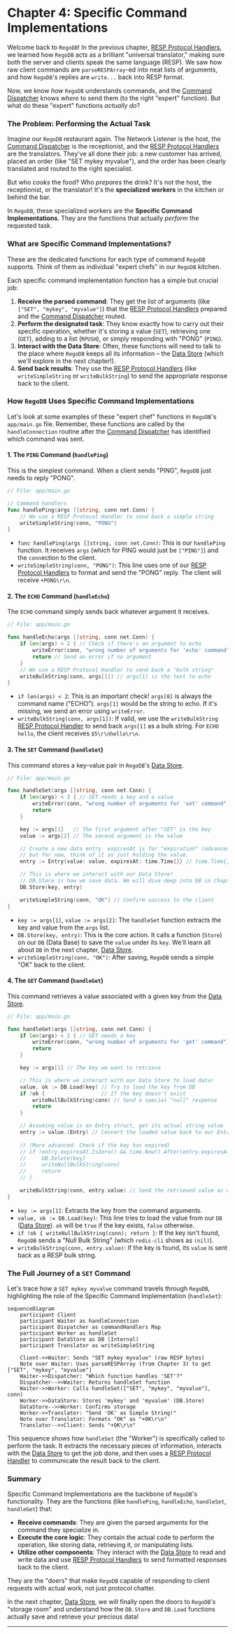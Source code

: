 # Chapter 4: Specific Command Implementations

Welcome back to `RegoDB`! In the previous chapter, [RESP Protocol Handlers](03_resp_protocol_handlers_.md), we learned how `RegoDB` acts as a brilliant "universal translator," making sure both the server and clients speak the same language (RESP). We saw how raw client commands are `parseRESPArray`-ed into neat lists of arguments, and how `RegoDB`'s replies are `write...` back into RESP format.

Now, we know *how* `RegoDB` understands commands, and the [Command Dispatcher](02_command_dispatcher_.md) knows *where* to send them (to the right "expert" function). But what do these "expert" functions *actually do*?

### The Problem: Performing the Actual Task

Imagine our `RegoDB` restaurant again. The Network Listener is the host, the [Command Dispatcher](02_command_dispatcher_.md) is the receptionist, and the [RESP Protocol Handlers](03_resp_protocol_handlers_.md) are the translators. They've all done their job: a new customer has arrived, placed an order (like "SET mykey myvalue"), and the order has been clearly translated and routed to the right specialist.

But who *cooks* the food? Who *prepares* the drink? It's not the host, the receptionist, or the translator! It's the **specialized workers** in the kitchen or behind the bar.

In `RegoDB`, these specialized workers are the **Specific Command Implementations**. They are the functions that actually *perform* the requested task.

### What are Specific Command Implementations?

These are the dedicated functions for each type of command `RegoDB` supports. Think of them as individual "expert chefs" in our `RegoDB` kitchen.

Each specific command implementation function has a simple but crucial job:

1.  **Receive the parsed command**: They get the list of arguments (like `["SET", "mykey", "myvalue"]`) that the [RESP Protocol Handlers](03_resp_protocol_handlers_.md) prepared and the [Command Dispatcher](02_command_dispatcher_.md) routed.
2.  **Perform the designated task**: They know exactly how to carry out their specific operation, whether it's storing a value (`SET`), retrieving one (`GET`), adding to a list (`RPUSH`), or simply responding with "PONG" (`PING`).
3.  **Interact with the Data Store**: Often, these functions will need to talk to the place where `RegoDB` keeps all its information – the [Data Store](05_data_store_.md) (which we'll explore in the next chapter!).
4.  **Send back results**: They use the [RESP Protocol Handlers](03_resp_protocol_handlers_.md) (like `writeSimpleString` or `writeBulkString`) to send the appropriate response back to the client.

### How `RegoDB` Uses Specific Command Implementations

Let's look at some examples of these "expert chef" functions in `RegoDB`'s `app/main.go` file. Remember, these functions are called by the `handleConnection` routine after the [Command Dispatcher](02_command_dispatcher_.md) has identified which command was sent.

#### 1. The `PING` Command (`handlePing`)

This is the simplest command. When a client sends "PING", `RegoDB` just needs to reply "PONG".

```go
// File: app/main.go

// Command handlers
func handlePing(args []string, conn net.Conn) {
	// We use a RESP Protocol Handler to send back a simple string
	writeSimpleString(conn, "PONG")
}
```

*   `func handlePing(args []string, conn net.Conn)`: This is our `handlePing` function. It receives `args` (which for PING would just be `["PING"]`) and the `conn`ection to the client.
*   `writeSimpleString(conn, "PONG")`: This line uses one of our [RESP Protocol Handlers](03_resp_protocol_handlers_.md) to format and send the "PONG" reply. The client will receive `+PONG\r\n`.

#### 2. The `ECHO` Command (`handleEcho`)

The `ECHO` command simply sends back whatever argument it receives.

```go
// File: app/main.go

func handleEcho(args []string, conn net.Conn) {
	if len(args) < 2 { // Check if there's an argument to echo
		writeError(conn, "wrong number of arguments for 'echo' command")
		return // Send an error if no argument
	}
	// We use a RESP Protocol Handler to send back a "bulk string"
	writeBulkString(conn, args[1]) // args[1] is the text to echo
}
```

*   `if len(args) < 2`: This is an important check! `args[0]` is always the command name ("ECHO"). `args[1]` would be the string to echo. If it's missing, we send an error using `writeError`.
*   `writeBulkString(conn, args[1])`: If valid, we use the `writeBulkString` [RESP Protocol Handler](03_resp_protocol_handlers_.md) to send back `args[1]` as a bulk string. For `ECHO hello`, the client receives `$5\r\nhello\r\n`.

#### 3. The `SET` Command (`handleSet`)

This command stores a key-value pair in `RegoDB`'s [Data Store](05_data_store_.md).

```go
// File: app/main.go

func handleSet(args []string, conn net.Conn) {
	if len(args) < 3 { // SET needs a key and a value
		writeError(conn, "wrong number of arguments for 'set' command")
		return
	}

	key := args[1]   // The first argument after "SET" is the key
	value := args[2] // The second argument is the value

	// Create a new data entry. expiresAt is for "expiration" (advanced),
	// but for now, think of it as just holding the value.
	entry := Entry{value: value, expiresAt: time.Time{}} // time.Time{} means "no expiration"

	// This is where we interact with our Data Store!
	// DB.Store is how we save data. We will dive deep into DB in Chapter 5.
	DB.Store(key, entry)

	writeSimpleString(conn, "OK") // Confirm success to the client
}
```

*   `key := args[1]`, `value := args[2]`: The `handleSet` function extracts the key and value from the `args` list.
*   `DB.Store(key, entry)`: This is the core action. It calls a function (`Store`) on our `DB` (Data Base) to save the `value` under its `key`. We'll learn all about `DB` in the next chapter, [Data Store](05_data_store_.md).
*   `writeSimpleString(conn, "OK")`: After saving, `RegoDB` sends a simple "OK" back to the client.

#### 4. The `GET` Command (`handleGet`)

This command retrieves a value associated with a given key from the [Data Store](05_data_store_.md).

```go
// File: app/main.go

func handleGet(args []string, conn net.Conn) {
	if len(args) < 2 { // GET needs a key
		writeError(conn, "wrong number of arguments for 'get' command")
		return
	}

	key := args[1] // The key we want to retrieve

	// This is where we interact with our Data Store to load data!
	value, ok := DB.Load(key) // Try to load the key from DB
	if !ok {                  // If the key doesn't exist
		writeNullBulkString(conn) // Send a special "null" response
		return
	}

	// Assuming value is an Entry struct, get its actual string value
	entry := value.(Entry) // Convert the loaded value back to our Entry type
	
	// (More advanced: Check if the key has expired)
	// if !entry.expiresAt.IsZero() && time.Now().After(entry.expiresAt) {
	//     DB.Delete(key)
	//     writeNullBulkString(conn)
	//     return
	// }

	writeBulkString(conn, entry.value) // Send the retrieved value as a bulk string
}
```

*   `key := args[1]`: Extracts the key from the command arguments.
*   `value, ok := DB.Load(key)`: This line tries to load the value from our `DB` ([Data Store](05_data_store_.md)). `ok` will be `true` if the key exists, `false` otherwise.
*   `if !ok { writeNullBulkString(conn); return }`: If the key isn't found, `RegoDB` sends a "Null Bulk String" (which `redis-cli` shows as `(nil)`).
*   `writeBulkString(conn, entry.value)`: If the key is found, its `value` is sent back as a RESP bulk string.

### The Full Journey of a `SET` Command

Let's trace how a `SET mykey myvalue` command travels through `RegoDB`, highlighting the role of the Specific Command Implementation (`handleSet`):

```mermaid
sequenceDiagram
    participant Client
    participant Waiter as handleConnection
    participant Dispatcher as commandHandlers Map
    participant Worker as handleSet
    participant DataStore as DB (Internal)
    participant Translator as writeSimpleString

    Client->>Waiter: Sends "SET mykey myvalue" (raw RESP bytes)
    Note over Waiter: Uses parseRESPArray (from Chapter 3) to get ["SET", "mykey", "myvalue"]
    Waiter->>Dispatcher: "Which function handles 'SET'?"
    Dispatcher-->>Waiter: Returns handleSet function
    Waiter->>Worker: Calls handleSet(["SET", "mykey", "myvalue"], conn)
    Worker->>DataStore: Stores 'mykey' and 'myvalue' (DB.Store)
    DataStore-->>Worker: Confirms storage
    Worker->>Translator: "Send 'OK' as Simple String!"
    Note over Translator: Formats "OK" as "+OK\r\n"
    Translator-->>Client: Sends "+OK\r\n"
```

This sequence shows how `handleSet` (the "Worker") is specifically called to perform the task. It extracts the necessary pieces of information, interacts with the [Data Store](05_data_store_.md) to get the job done, and then uses a [RESP Protocol Handler](03_resp_protocol_handlers_.md) to communicate the result back to the client.

### Summary

Specific Command Implementations are the backbone of `RegoDB`'s functionality. They are the functions (like `handlePing`, `handleEcho`, `handleSet`, `handleGet`) that:

*   **Receive commands**: They are given the parsed arguments for the command they specialize in.
*   **Execute the core logic**: They contain the actual code to perform the operation, like storing data, retrieving it, or manipulating lists.
*   **Utilize other components**: They interact with the [Data Store](05_data_store_.md) to read and write data and use [RESP Protocol Handlers](03_resp_protocol_handlers_.md) to send formatted responses back to the client.

They are the "doers" that make `RegoDB` capable of responding to client requests with actual work, not just protocol chatter.

In the next chapter, [Data Store](05_data_store_.md), we will finally open the doors to `RegoDB`'s "storage room" and understand how the `DB.Store` and `DB.Load` functions actually save and retrieve your precious data!

---
